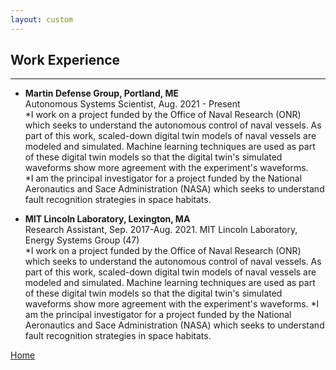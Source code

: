 ```yaml
---
layout: custom
---
```


## Work Experience
---
* **Martin Defense Group, Portland, ME** <br />
  Autonomous Systems Scientist, Aug. 2021 - Present <br />
    *I work on a project funded by the Office of Naval Research (ONR) which seeks to understand the autonomous control of naval vessels.  As part of this work, scaled-down digital twin models of naval vessels are modeled and simulated.  Machine learning techniques are used as part of these digital twin models so that the digital twin's simulated waveforms show more agreement with the experiment's waveforms. <br />
    *I am the principal investigator for a project funded by the National Aeronautics and Sace Administration (NASA) which seeks to understand fault recognition strategies in space habitats.  

* **MIT Lincoln Laboratory, Lexington, MA** <br />
  Research Assistant, Sep. 2017-Aug. 2021.  MIT Lincoln Laboratory, Energy Systems Group (47) <br />
  *I work on a project funded by the Office of Naval Research (ONR) which seeks to understand the autonomous control of naval vessels.  As part of this work, scaled-down digital twin models of naval vessels are modeled and simulated.  Machine learning techniques are used as part of these digital twin models so that the digital twin's simulated waveforms show more agreement with the experiment's waveforms.
  *I am the principal investigator for a project funded by the National Aeronautics and Sace Administration (NASA) which seeks to understand fault recognition strategies in space habitats.  


[Home](./)
